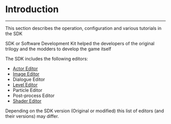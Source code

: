 # Introduction

___

This section describes the operation, configuration and various tutorials in the SDK

SDK or Software Development Kit helped the developers of the original trilogy and the modders to develop the game itself

The SDK includes the following editors:

- [Actor Editor](actor-editor.md)
- [Image Editor](image-editor.md)
- Dialogue Editor
- [Level Editor](level-editor.md)
- Particle Editor
- Post-process Editor
- [Shader Editor](shader-editor.md)

Depending on the SDK version (Original or modified) this list of editors (and their versions) may differ.